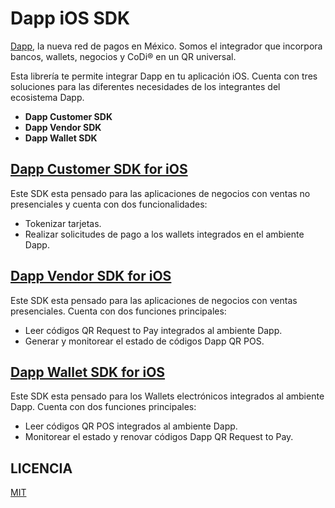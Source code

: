 # Dapp iOS SDK
[Dapp](https://dapp.mx/), la nueva red de pagos en México. Somos el integrador que incorpora bancos, wallets, negocios y CoDi® en un QR universal.

Esta librería te permite integrar Dapp en tu aplicación iOS. Cuenta con tres soluciones para las diferentes necesidades de los integrantes del ecosistema Dapp.

 - **Dapp Customer SDK**
 - **Dapp Vendor SDK**
 - **Dapp Wallet SDK**

## [Dapp Customer SDK for iOS](DappMX/Customer)
Este SDK esta pensado para las aplicaciones de negocios con ventas no presenciales  y cuenta con dos funcionalidades:
 - Tokenizar tarjetas.
 - Realizar solicitudes de pago a los wallets integrados en el ambiente Dapp.

## [Dapp Vendor SDK for iOS](DappMX/Vendor)
Este SDK esta pensado para las aplicaciones de negocios con ventas presenciales. Cuenta con dos funciones principales:
- Leer códigos QR Request to Pay integrados al ambiente Dapp.
- Generar y monitorear el estado de códigos Dapp QR POS.

## [Dapp Wallet SDK for iOS](DappMX/Wallet)
Este SDK esta pensado para los Wallets electrónicos integrados al ambiente Dapp. Cuenta con dos funciones principales:
- Leer códigos QR POS integrados al ambiente Dapp.
- Monitorear el estado y renovar códigos Dapp QR Request to Pay.

## LICENCIA
[MIT](LICENSE.txt)